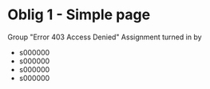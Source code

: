 # Oblig 1 - Simple page
Group "Error 403 Access Denied"
Assignment turned in by
- s000000
- s000000
- s000000
- s000000